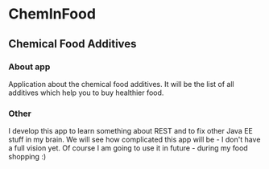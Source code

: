 # ChemInFood
## Chemical Food Additives

### About app
Application about the chemical food additives. 
It will be the list of all additives which help you to buy healthier food.

### Other
I develop this app to learn something about REST and to fix other Java EE stuff in my brain.
We will see how complicated this app will be - I don't have a full vision yet.
Of course I am going to use it in future - during my food shopping :)